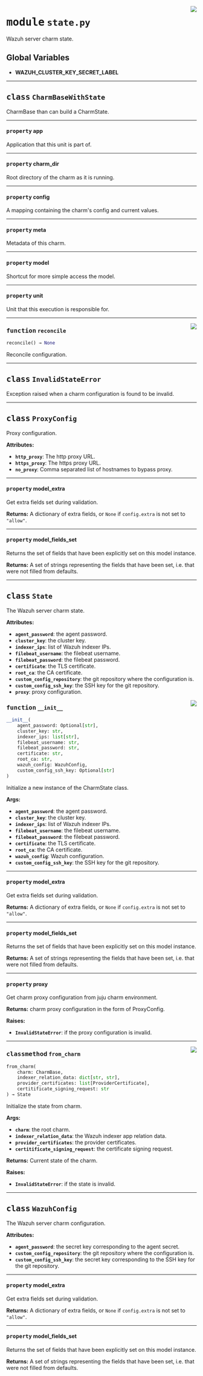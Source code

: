 <!-- markdownlint-disable -->

<a href="../src/state.py#L0"><img align="right" style="float:right;" src="https://img.shields.io/badge/-source-cccccc?style=flat-square"></a>

# <kbd>module</kbd> `state.py`
Wazuh server charm state. 

**Global Variables**
---------------
- **WAZUH_CLUSTER_KEY_SECRET_LABEL**


---

## <kbd>class</kbd> `CharmBaseWithState`
CharmBase than can build a CharmState. 


---

#### <kbd>property</kbd> app

Application that this unit is part of. 

---

#### <kbd>property</kbd> charm_dir

Root directory of the charm as it is running. 

---

#### <kbd>property</kbd> config

A mapping containing the charm's config and current values. 

---

#### <kbd>property</kbd> meta

Metadata of this charm. 

---

#### <kbd>property</kbd> model

Shortcut for more simple access the model. 

---

#### <kbd>property</kbd> unit

Unit that this execution is responsible for. 



---

<a href="../src/state.py#L26"><img align="right" style="float:right;" src="https://img.shields.io/badge/-source-cccccc?style=flat-square"></a>

### <kbd>function</kbd> `reconcile`

```python
reconcile() → None
```

Reconcile configuration. 


---

## <kbd>class</kbd> `InvalidStateError`
Exception raised when a charm configuration is found to be invalid. 





---

## <kbd>class</kbd> `ProxyConfig`
Proxy configuration. 



**Attributes:**
 
 - <b>`http_proxy`</b>:  The http proxy URL. 
 - <b>`https_proxy`</b>:  The https proxy URL. 
 - <b>`no_proxy`</b>:  Comma separated list of hostnames to bypass proxy. 


---

#### <kbd>property</kbd> model_extra

Get extra fields set during validation. 



**Returns:**
  A dictionary of extra fields, or `None` if `config.extra` is not set to `"allow"`. 

---

#### <kbd>property</kbd> model_fields_set

Returns the set of fields that have been explicitly set on this model instance. 



**Returns:**
  A set of strings representing the fields that have been set,  i.e. that were not filled from defaults. 




---

## <kbd>class</kbd> `State`
The Wazuh server charm state. 



**Attributes:**
 
 - <b>`agent_password`</b>:  the agent password. 
 - <b>`cluster_key`</b>:  the cluster key. 
 - <b>`indexer_ips`</b>:  list of Wazuh indexer IPs. 
 - <b>`filebeat_username`</b>:  the filebeat username. 
 - <b>`filebeat_password`</b>:  the filebeat password. 
 - <b>`certificate`</b>:  the TLS certificate. 
 - <b>`root_ca`</b>:  the CA certificate. 
 - <b>`custom_config_repository`</b>:  the git repository where the configuration is. 
 - <b>`custom_config_ssh_key`</b>:  the SSH key for the git repository. 
 - <b>`proxy`</b>:  proxy configuration. 

<a href="../src/state.py#L207"><img align="right" style="float:right;" src="https://img.shields.io/badge/-source-cccccc?style=flat-square"></a>

### <kbd>function</kbd> `__init__`

```python
__init__(
    agent_password: Optional[str],
    cluster_key: str,
    indexer_ips: list[str],
    filebeat_username: str,
    filebeat_password: str,
    certificate: str,
    root_ca: str,
    wazuh_config: WazuhConfig,
    custom_config_ssh_key: Optional[str]
)
```

Initialize a new instance of the CharmState class. 



**Args:**
 
 - <b>`agent_password`</b>:  the agent password. 
 - <b>`cluster_key`</b>:  the cluster key. 
 - <b>`indexer_ips`</b>:  list of Wazuh indexer IPs. 
 - <b>`filebeat_username`</b>:  the filebeat username. 
 - <b>`filebeat_password`</b>:  the filebeat password. 
 - <b>`certificate`</b>:  the TLS certificate. 
 - <b>`root_ca`</b>:  the CA certificate. 
 - <b>`wazuh_config`</b>:  Wazuh configuration. 
 - <b>`custom_config_ssh_key`</b>:  the SSH key for the git repository. 


---

#### <kbd>property</kbd> model_extra

Get extra fields set during validation. 



**Returns:**
  A dictionary of extra fields, or `None` if `config.extra` is not set to `"allow"`. 

---

#### <kbd>property</kbd> model_fields_set

Returns the set of fields that have been explicitly set on this model instance. 



**Returns:**
  A set of strings representing the fields that have been set,  i.e. that were not filled from defaults. 

---

#### <kbd>property</kbd> proxy

Get charm proxy configuration from juju charm environment. 



**Returns:**
  charm proxy configuration in the form of ProxyConfig. 



**Raises:**
 
 - <b>`InvalidStateError`</b>:  if the proxy configuration is invalid. 



---

<a href="../src/state.py#L266"><img align="right" style="float:right;" src="https://img.shields.io/badge/-source-cccccc?style=flat-square"></a>

### <kbd>classmethod</kbd> `from_charm`

```python
from_charm(
    charm: CharmBase,
    indexer_relation_data: dict[str, str],
    provider_certificates: list[ProviderCertificate],
    certitificate_signing_request: str
) → State
```

Initialize the state from charm. 



**Args:**
 
 - <b>`charm`</b>:  the root charm. 
 - <b>`indexer_relation_data`</b>:  the Wazuh indexer app relation data. 
 - <b>`provider_certificates`</b>:  the provider certificates. 
 - <b>`certitificate_signing_request`</b>:  the certificate signing request. 



**Returns:**
 Current state of the charm. 



**Raises:**
 
 - <b>`InvalidStateError`</b>:  if the state is invalid. 


---

## <kbd>class</kbd> `WazuhConfig`
The Wazuh server charm configuration. 



**Attributes:**
 
 - <b>`agent_password`</b>:  the secret key corresponding to the agent secret. 
 - <b>`custom_config_repository`</b>:  the git repository where the configuration is. 
 - <b>`custom_config_ssh_key`</b>:  the secret key corresponding to the SSH key for the git repository. 


---

#### <kbd>property</kbd> model_extra

Get extra fields set during validation. 



**Returns:**
  A dictionary of extra fields, or `None` if `config.extra` is not set to `"allow"`. 

---

#### <kbd>property</kbd> model_fields_set

Returns the set of fields that have been explicitly set on this model instance. 



**Returns:**
  A set of strings representing the fields that have been set,  i.e. that were not filled from defaults. 




